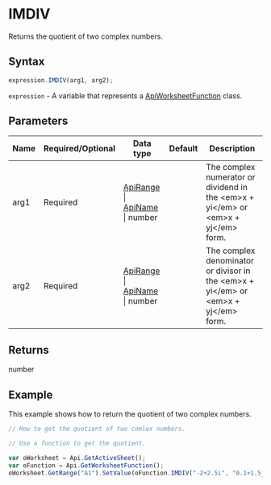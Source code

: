 # IMDIV

Returns the quotient of two complex numbers.

## Syntax

```javascript
expression.IMDIV(arg1, arg2);
```

`expression` - A variable that represents a [ApiWorksheetFunction](../ApiWorksheetFunction.md) class.

## Parameters

| **Name** | **Required/Optional** | **Data type** | **Default** | **Description** |
| ------------- | ------------- | ------------- | ------------- | ------------- |
| arg1 | Required | [ApiRange](../../ApiRange/ApiRange.md) \| [ApiName](../../ApiName/ApiName.md) \| number |  | The complex numerator or dividend in the &lt;em&gt;x + yi&lt;/em&gt; or &lt;em&gt;x + yj&lt;/em&gt; form. |
| arg2 | Required | [ApiRange](../../ApiRange/ApiRange.md) \| [ApiName](../../ApiName/ApiName.md) \| number |  | The complex denominator or divisor in the &lt;em&gt;x + yi&lt;/em&gt; or &lt;em&gt;x + yj&lt;/em&gt; form. |

## Returns

number

## Example

This example shows how to return the quotient of two complex numbers.

```javascript editor-xlsx
// How to get the quotient of two comlex numbers.

// Use a function to get the quotient.

var oWorksheet = Api.GetActiveSheet();
var oFunction = Api.GetWorksheetFunction();
oWorksheet.GetRange("A1").SetValue(oFunction.IMDIV("-2+2.5i", "0.1+1.5j"));
```
